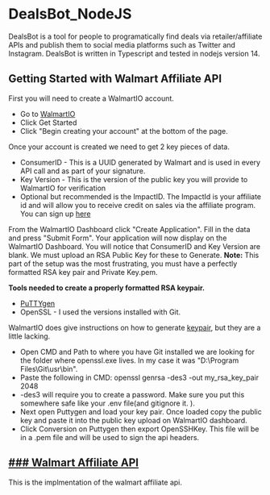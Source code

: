 # DealsBot_NodeJS

DealsBot is a tool for people to programatically find deals via retailer/affiliate APIs and publish them to social media platforms such as Twitter and Instagram.
DealsBot is written in Typescript and tested in nodejs version 14.

## Getting Started with Walmart Affiliate API

First you will need to create a WalmartIO account. 

- Go to [WalmartIO](https://www.walmart.io)
- Click Get Started
- Click "Begin creating your account" at the bottom of the page. 

Once your account is created we need to get 2 key pieces of data.

- ConsumerID - This is a UUID generated by Walmart and is used in every API call and as part of your signature. 
- Key Version - This is the version of the public key you will provide to WalmartIO for verification
- Optional but recommended is the ImpactID.
 The ImpactId is your affiliate id and will allow you to receive credit on sales via the affiliate program.
 You can sign up [here](https://affiliates.walmart.com/) 
 
From the WalmartIO Dashboard click "Create Application". Fill in the data and press "Submit Form".
Your application will now display on the WalmartIO Dashboard. You will notice that ConsumerID and Key Version are blank. We must upload an RSA Public Key for these to Generate.
**Note:** This part of the setup was the most frustrating, you must have a perfectly formatted RSA key pair and Private Key.pem.

**Tools needed to create a properly formatted RSA keypair.**

- [PuTTYgen](https://www.puttygen.com/)
- OpenSSL - I used the versions installed with Git.

WalmartIO does give instructions on how to generate [keypair](https://www.walmart.io/key-tutorial), but they are a little lacking.

- Open CMD and Path to where you have Git installed we are looking for the folder where openssl.exe lives. In my case it was "D:\Program Files\Git\usr\bin".
- Paste the following in CMD: openssl genrsa -des3 -out my_rsa_key_pair 2048
- -des3 will require you to create a password.  Make sure you put this somewhere safe like your .env file(and gitignore it. ).
-  Next open Puttygen and load your key pair. Once loaded copy the public key and paste it into the public key upload on WalmartIO dashboard. 
- Click Conversion on Puttygen  then export OpenSSHKey. This file will be in a .pem file and will be used to sign the api headers. 

[### Walmart Affiliate API](src/walmartAffiliate/walmartAffiliate.md)
-----
This is the implmentation of the walmart affiliate api.